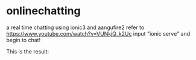 # onlinechatting
a real time chatting using ionic3 and aangufire2
refer to https://www.youtube.com/watch?v=VUNkjQ_k2Uc
input "ionic serve" and begin to chat!

This is the result:


